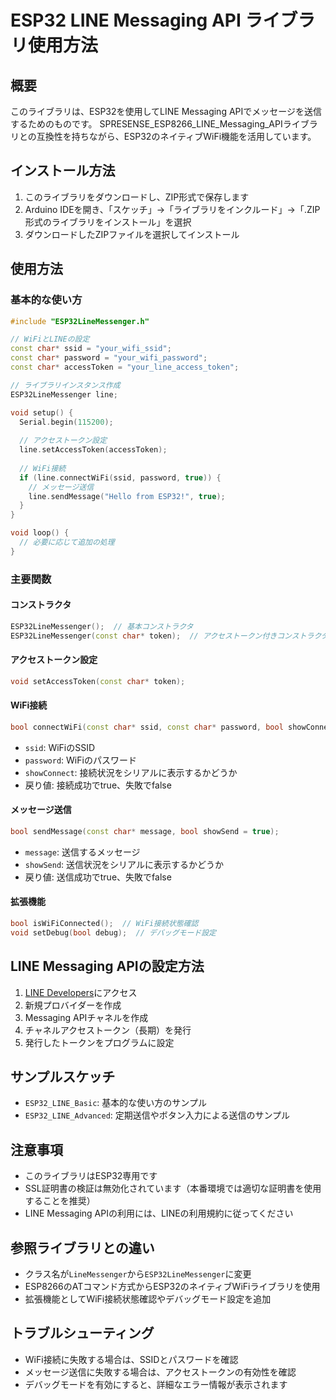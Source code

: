 # ESP32 LINE Messaging API ライブラリ使用方法

## 概要
このライブラリは、ESP32を使用してLINE Messaging APIでメッセージを送信するためのものです。
SPRESENSE_ESP8266_LINE_Messaging_APIライブラリとの互換性を持ちながら、ESP32のネイティブWiFi機能を活用しています。

## インストール方法
1. このライブラリをダウンロードし、ZIP形式で保存します
2. Arduino IDEを開き、「スケッチ」→「ライブラリをインクルード」→「.ZIP形式のライブラリをインストール」を選択
3. ダウンロードしたZIPファイルを選択してインストール

## 使用方法

### 基本的な使い方
```cpp
#include "ESP32LineMessenger.h"

// WiFiとLINEの設定
const char* ssid = "your_wifi_ssid";
const char* password = "your_wifi_password";
const char* accessToken = "your_line_access_token";

// ライブラリインスタンス作成
ESP32LineMessenger line;

void setup() {
  Serial.begin(115200);
  
  // アクセストークン設定
  line.setAccessToken(accessToken);
  
  // WiFi接続
  if (line.connectWiFi(ssid, password, true)) {
    // メッセージ送信
    line.sendMessage("Hello from ESP32!", true);
  }
}

void loop() {
  // 必要に応じて追加の処理
}
```

### 主要関数

#### コンストラクタ
```cpp
ESP32LineMessenger();  // 基本コンストラクタ
ESP32LineMessenger(const char* token);  // アクセストークン付きコンストラクタ
```

#### アクセストークン設定
```cpp
void setAccessToken(const char* token);
```

#### WiFi接続
```cpp
bool connectWiFi(const char* ssid, const char* password, bool showConnect = true);
```
- `ssid`: WiFiのSSID
- `password`: WiFiのパスワード
- `showConnect`: 接続状況をシリアルに表示するかどうか
- 戻り値: 接続成功でtrue、失敗でfalse

#### メッセージ送信
```cpp
bool sendMessage(const char* message, bool showSend = true);
```
- `message`: 送信するメッセージ
- `showSend`: 送信状況をシリアルに表示するかどうか
- 戻り値: 送信成功でtrue、失敗でfalse

#### 拡張機能
```cpp
bool isWiFiConnected();  // WiFi接続状態確認
void setDebug(bool debug);  // デバッグモード設定
```

## LINE Messaging APIの設定方法
1. [LINE Developers](https://developers.line.biz/)にアクセス
2. 新規プロバイダーを作成
3. Messaging APIチャネルを作成
4. チャネルアクセストークン（長期）を発行
5. 発行したトークンをプログラムに設定

## サンプルスケッチ
- `ESP32_LINE_Basic`: 基本的な使い方のサンプル
- `ESP32_LINE_Advanced`: 定期送信やボタン入力による送信のサンプル

## 注意事項
- このライブラリはESP32専用です
- SSL証明書の検証は無効化されています（本番環境では適切な証明書を使用することを推奨）
- LINE Messaging APIの利用には、LINEの利用規約に従ってください

## 参照ライブラリとの違い
- クラス名が`LineMessenger`から`ESP32LineMessenger`に変更
- ESP8266のATコマンド方式からESP32のネイティブWiFiライブラリを使用
- 拡張機能としてWiFi接続状態確認やデバッグモード設定を追加

## トラブルシューティング
- WiFi接続に失敗する場合は、SSIDとパスワードを確認
- メッセージ送信に失敗する場合は、アクセストークンの有効性を確認
- デバッグモードを有効にすると、詳細なエラー情報が表示されます
